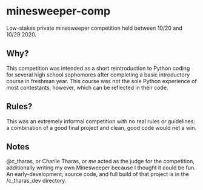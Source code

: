 # minesweeper-comp
Low-stakes private minesweeper competition held between 10/20 and 10/29 2020.

## Why?
This competition was intended as a short reintroduction to Python coding for several high school sophomores after completing a basic introductory course in freshman year. This course was not the sole Python experience of most contestants, however, which can be reflected in their code.

## Rules?
This was an extremely informal competition with no real rules or guidelines: a combination of a good final project and clean, good code would net a win.

## Notes
@c_tharas, or Charlie Tharas, or *me* acted as the judge for the competition, additionally writing my own Minesweeper because I thought it could be fun. An early-development, source code, and full build of that project is in the /c_tharas_dev directory.
